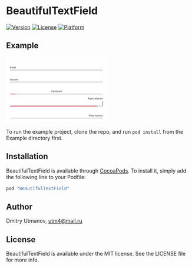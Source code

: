 # BeautifulTextField

[![Version](https://img.shields.io/cocoapods/v/BeautifulTextField.svg?style=flat)](http://cocoapods.org/pods/BeautifulTextField)
[![License](https://img.shields.io/cocoapods/l/BeautifulTextField.svg?style=flat)](http://cocoapods.org/pods/BeautifulTextField)
[![Platform](https://img.shields.io/cocoapods/p/BeautifulTextField.svg?style=flat)](http://cocoapods.org/pods/BeautifulTextField)

## Example

![Example Gif](https://raw.githubusercontent.com/CoolCodeFactory/BeautifulTextField/master/example.gif)

To run the example project, clone the repo, and run `pod install` from the Example directory first.

## Installation

BeautifulTextField is available through [CocoaPods](http://cocoapods.org). To install
it, simply add the following line to your Podfile:

```ruby
pod "BeautifulTextField"
```

## Author

Dmitry Utmanov, utm4@mail.ru

## License

BeautifulTextField is available under the MIT license. See the LICENSE file for more info.
